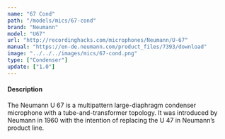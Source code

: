 ```yaml
---
name: "67 Cond"
path: "/models/mics/67-cond"
brand: "Neumann"
model: "U67"
url: "http://recordinghacks.com/microphones/Neumann/U-67"
manual: "https://en-de.neumann.com/product_files/7393/download"
image: "../../../images/mics/67-cond.png"
type: ["Condenser"]
update: ["1.0"]
---
```

#### Description
The Neumann U 67 is a multipattern large-diaphragm condenser microphone with a tube-and-transformer topology. It was introduced by Neumann in 1960 with the intention of replacing the U 47 in Neumann’s product line.